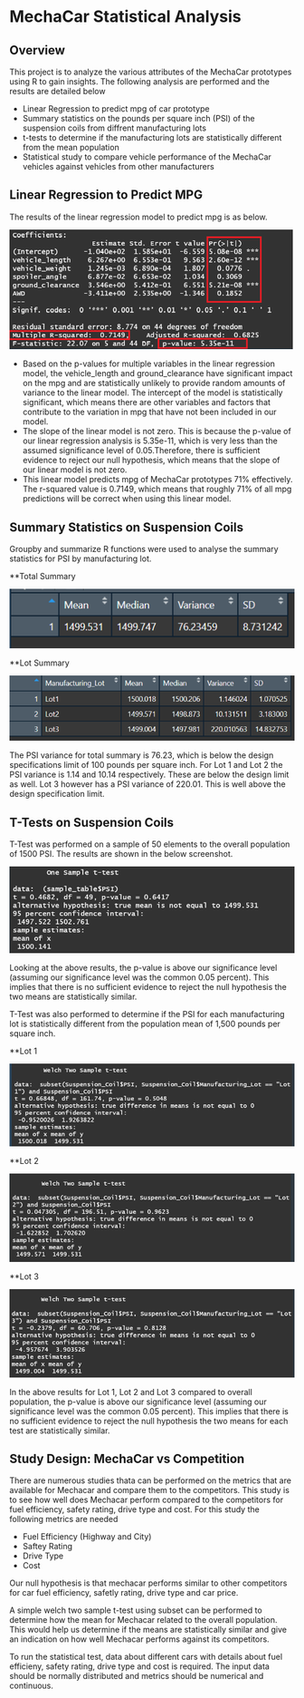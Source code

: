 # MechaCar Statistical Analysis

## Overview

This project is to analyze the various attributes of the MechaCar prototypes using R to gain insights. The following analysis are performed and the results are detailed below

- Linear Regression to predict mpg of car prototype
- Summary statistics on the pounds per square inch (PSI) of the suspension coils from diffrent manufacturing lots
- t-tests to determine if the manufacturing lots are statistically different from the mean population
- Statistical study to compare vehicle performance of the MechaCar vehicles against vehicles from other manufacturers

## Linear Regression to Predict MPG

The results of the linear regression model to predict mpg is as below.

![LRM](https://github.com/ssathyanath/MechaCar_Statistical_Analysis/blob/main/Images/LRM_MPG.png)

- Based on the p-values for multiple variables in the linear regression model, the vehicle_length and ground_clearance have significant impact on the mpg and are statistically unlikely to provide random amounts of variance to the linear model. The intercept of the model is statistically significant, which means there are other variables and factors that contribute to the variation in mpg that have not been included in our model.
- The slope of the linear model is not zero. This is because the p-value of our linear regression analysis is 5.35e-11, which is very less than the assumed significance level of 0.05.Therefore, there is sufficient evidence to reject our null hypothesis, which means that the slope of our linear model is not zero.
- This linear model predicts mpg of MechaCar prototypes 71% effectively. The r-squared value is 0.7149, which means that roughly 71% of all mpg predictions will be correct when using this linear model.

## Summary Statistics on Suspension Coils

Groupby and summarize R functions were used to analyse the summary statistics for PSI by manufacturing lot.

**Total Summary

![LRM](https://github.com/ssathyanath/MechaCar_Statistical_Analysis/blob/main/Images/Total_Summary.png)

**Lot Summary

![LRM](https://github.com/ssathyanath/MechaCar_Statistical_Analysis/blob/main/Images/Lot_Summary.png)

The PSI variance for total summary is 76.23, which is below the design specifications limit of 100 pounds per square inch. For Lot 1 and Lot 2 the PSI variance is 1.14 and 10.14 respectively. These are below the design limit as well. Lot 3 however has a PSI variance of 220.01. This is well above the design specification limit.

## T-Tests on Suspension Coils

T-Test was performed on a sample of 50 elements to the overall population of 1500 PSI. The results are shown in the below screenshot.

![LRM](https://github.com/ssathyanath/MechaCar_Statistical_Analysis/blob/main/Images/os_t.png)

Looking at the above results, the p-value is above our significance level (assuming our significance level was the common 0.05 percent). This implies that there is no sufficient evidence to reject the null hypothesis the two means are statistically similar.

T-Test was also performed to determine if the PSI for each manufacturing lot is statistically different from the population mean of 1,500 pounds per square inch.

**Lot 1

![LRM](https://github.com/ssathyanath/MechaCar_Statistical_Analysis/blob/main/Images/lot1.png)

**Lot 2

![LRM](https://github.com/ssathyanath/MechaCar_Statistical_Analysis/blob/main/Images/lot2.png)

**Lot 3

![LRM](https://github.com/ssathyanath/MechaCar_Statistical_Analysis/blob/main/Images/lot3.png)

In the above results for Lot 1, Lot 2 and Lot 3 compared to overall population, the p-value is above our significance level (assuming our significance level was the common 0.05 percent). This implies that there is no sufficient evidence to reject the null hypothesis the two means for each test are statistically similar.

## Study Design: MechaCar vs Competition

There are numerous studies thata can be performed on the metrics that are available for Mechacar and compare them to the competitors. This study is to see how well does Mechacar perform compared to the competitors for fuel efficiency, safety rating, drive type and cost. For this study the following metrics are needed

- Fuel Efficiency (Highway and City)
- Saftey Rating
- Drive Type
- Cost

Our null hypothesis is that mechacar performs similar to other competitors for car fuel efficiency, safetly rating, drive type and car price.

A simple welch two sample t-test using subset can be performed to determine how the mean for Mechacar related to the overall population. This would help us determine if the means are statistically similar and give an indication on how well Mechacar performs against its competitors.

To run the statistical test, data about different cars with details about fuel efficieny, safety rating, drive type and cost is required. The input data should be normally distributed and metrics should be numerical and continuous.
